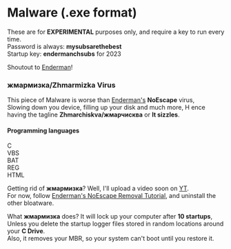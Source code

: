 # Malware (.exe format)
These are for **EXPERIMENTAL** purposes only, and require a key to run every time.  
Password is always: **mysubsarethebest**  
Startup key: **endermanchsubs**  for 2023
  
Shoutout to [Enderman](https://youtube.com/@endermanch)!  
  
### жмармизка/Zhmarmizka Virus
This piece of Malware is worse than [Enderman's](https://youtube.com/@endermanch) **NoEscape** virus,  
Slowing down you device, filling up your disk and much more,  H
ence having the tagline **Zhmarchiskva/жмарчисква** or **It sizzles**.  
  
#### Programming languages
C  
VBS  
BAT  
REG  
HTML  

Getting rid of **жмармизка**? Well, I'll upload a video soon on [YT](https://youtube.com/@cubeultm).  
For now, follow [Enderman's NoEscape Removal Tutorial](https://youtu.be/4oATWyMMH4A), and uninstall the other bloatware.  
  
What **жмармизка** does? It will lock up your computer after **10 startups**,  
Unless you delete the startup logger files stored in random locations around your **C Drive**.  
Also, it removes your MBR, so your system can't boot until you restore it.
